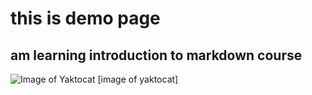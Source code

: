 # this is demo page
## am learning introduction to markdown course
![Image of Yaktocat](https://octodex.github.com/images/yaktocat.png)
[image of yaktocat]
